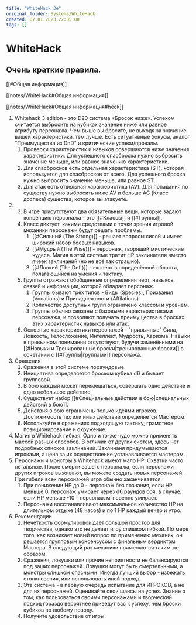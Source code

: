 ```yaml
title: "WhiteHack 3e"
original_folder: Systems/WhiteHack
created: 07.01.2023 22:05:00
tags: []
```


# WhiteHack

## Очень краткие правила.

[[#Общая информация]]

[[notes/WhiteHack#Общая информация]]

[[notes/WhiteHack#Общая информация#heck]]
 

1. Whitehack 3 edition - это D20 система «Бросок ниже». Успехом считается выбросить на кубиках значение ниже или равное атрибуту персонажа. Чем выше вы бросите, не выходя за значение вашей характеристики, тем лучше. Есть ситуативные бонусы, аналог "Преимущества из DnD" и критические успехи/провалы.
    1. Проверки характеристик и навыков совершаются ниже значения характеристики. Для успешного спасброска нужно выбросить значение меньше, или равное значению характеристики.
    2. Для спасбросков есть отдельная характеристика (ST), которая используется для спасбросков от всего. Для успешного броска нужно выбросить значение меньше, или равное ST.
    3. Для атак есть отдельная характеристика (AV). Для попадания по существу нужно выбросить ниже AV и больше AC (Класс доспеха) существа, которое вы атакуете.
2. 3. В игре присутствуют два обязательные вещи, которые задают концепцию персонажа - это [[#Классы]] и [[#Группы]]. 
    1. Класс диктует, какими средствами с точки зрения игровой механики персонажи будут решать проблемы.
        1. [[#Сильный (The Strong)]] - решает вопросы силой и имеет широкий набор боевых навыков.
        2. [[#Мудрый (The Wise)]] - персонаж, творящий мистические чудеса. Магия в этой системе тратит HP заклинателя вместо ячеек заклинаний (но не всё так страшно). 
        3. [[#Ловкий (The Deft)]] - эксперт в определённой области, полагающийся на умения и тактику.
    2. Группы отражают обобщенные определения черт, навыков, связей и информации, которой обладает персонаж.
        1. Группы бывают трёх типов - Виды (Species), Призвания (Vocations) и Принадлежности (Affilations). 
        2. Количество доступных групп ограничено классом и уровнем.
        3. Группы обычно связаны с базовыми характеристиками персонажа, и позволяют получать преимущества в бросках этих характеристик навыков или атак.
    3. Основные характеристики персонажей - "привычные" Сила, Ловкость, Телосложение, Интеллект, Мудрость, Харизма. Навыки в привычном понимании отсутствуют, будучи заменёнными на [[#Навыки и Тренированные броски|тренированные броски]] в сочетании с [[#Группы|группами]] персонажа.
3. Сражения
    1. Сражения в этой системе пораундовые.
    2. Инициатива определяется броском кубика d6 и бывает групповой.
    3. В бою каждый может перемещаться, совершать одно действие и одно небольшое действие.
    4. Существует набор [[#Специальные действия в бою|специальных действий в бою]].
    5. Действия в бою ограничены только идеями игроков. Достижимость тех или иных действий определяется Мастером.
    6. Используйте в сражениях подходящую тактику, грамотное позиционирование и окружение.
4. Магия в Whitehack гибкая. Одно и то-же чудо можно применять массой разных способов. В отличии от других систем, здесь нет подробных списков заклинаний. Заклинаня придумываются игроками, а цена за их осуществление устанавливается мастером.
5. Персонажи и монстры в Whitehack имеют мало HP. Схватки часто летальные. После смерти вашего персонажа, если персонажи других игроков выживают, вы можете создать новых персонажей. При гибели всех персонажей игра обычно заканчивается. 
    1. При понижении HP до 0 - персонаж без сознания, если HP меньше 0, персонаж умирает через d6 раундов боя, в случае, если HP меньше -10 - персонаж мгновенно умирает.
    2. Персонажи восстанавливают максимальное количество HP на длительном отдыхе (48 часов) и по 1 HP каждый вечер и утро.
6. Рекомендации
    1. Нечёткость формулировок даёт большой простор для творчества, однако это не делает игру слишком гибкой. По мере того, как возникает новый вопрос по применению механик, он решается групповым консенсусом с финальным вердиктом Мастера. В следующий раз механики применяются таким же образом.
    3. Сражения, ловушки или прочие неприятности не балансируются под ваших персонажей. Ловушки могут быть смертельными, а монстры слишком опасными. Иногда лучший выбор - избежать столкновения, или использовать иной подход.
    4. Эта система - в первую очередь испытание для ИГРОКОВ, а не для их персонажей. Оценивайте свои шансы на успех. Знание о том, как пользоваться своими персонажами и творческий подход гораздо вероятнее приведут вас к успеху, чем броски кубиков по любому поводу.
    5. Получите удовольствие от игры.
